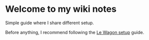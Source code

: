 # Welcome to my wiki notes

Simple guide where I share different setup.

Before anything, I recommend following the [Le Wagon setup](https://github.com/lewagon/setup/) guide.
